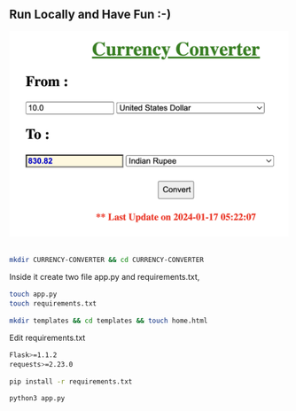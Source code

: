 
## Run Locally and Have Fun :-)



![Alt text](image-2.png)



```bash

mkdir CURRENCY-CONVERTER && cd CURRENCY-CONVERTER
```

Inside it create two file app.py and requirements.txt,

```bash
touch app.py
touch requirements.txt
```
```bash
mkdir templates && cd templates && touch home.html
```
Edit requirements.txt

```bash
Flask>=1.1.2
requests>=2.23.0
```



```bash
pip install -r requirements.txt
```
```bash
python3 app.py
```
